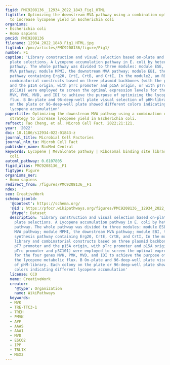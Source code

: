 ```yaml
---
figid: PMC9208136__12934_2022_1843_Fig1_HTML
figtitle: Optimizing the downstream MVA pathway using a combination optimization strategy
  to increase lycopene yield in Escherichia coli
organisms:
- Escherichia coli
- Homo sapiens
pmcid: PMC9208136
filename: 12934_2022_1843_Fig1_HTML.jpg
figlink: /pmc/articles/PMC9208136/figure/Fig1/
number: F1
caption: 'Library construction and visual selection based on-plate and 96 deep-well
  plate selections. A Lycopene accumulation pathway in E. coli by heterogenous MVA
  pathway. The whole pathway was divided to three modules: module ESE, the upstream
  MVA pathway; module MPMI, the downstream MVA pathway; module EBI, the lycopene synthesis
  pathway containing Erg20, CrtE, CrtB, and CrtI, In the module2, an RBS library and
  combinatorial constructs based on three plasmid backbones (with the pT7 promoter
  and the p15A origin, with pTrc promoter and p15A origin, or with pTrc promoter and
  pSC101) were employed to screen the optimal expression levels for the four genes
  MVK, PMK, MVD, and IDI to achieve the purpose of optimizing the lycopene metabolic
  flux. B On-plate and 96-deep-well plate visual selection of pHM-library. Each colony
  on the plate or 96-deep-well plate showed different colors indicating different
  lycopene accumulation'
papertitle: Optimizing the downstream MVA pathway using a combination optimization
  strategy to increase lycopene yield in Escherichia coli.
reftext: Tao Cheng, et al. Microb Cell Fact. 2022;21:121.
year: '2022'
doi: 10.1186/s12934-022-01843-z
journal_title: Microbial Cell Factories
journal_nlm_ta: Microb Cell Fact
publisher_name: BioMed Central
keywords: Lycopene | Mevalonate pathway | Ribosomal binding site library | Escherichia
  coli
automl_pathway: 0.6107805
figid_alias: PMC9208136__F1
figtype: Figure
organisms_ner:
- Homo sapiens
redirect_from: /figures/PMC9208136__F1
ndex: ''
seo: CreativeWork
schema-jsonld:
  '@context': https://schema.org/
  '@id': https://pfocr.wikipathways.org/figures/PMC9208136__12934_2022_1843_Fig1_HTML.html
  '@type': Dataset
  description: 'Library construction and visual selection based on-plate and 96 deep-well
    plate selections. A Lycopene accumulation pathway in E. coli by heterogenous MVA
    pathway. The whole pathway was divided to three modules: module ESE, the upstream
    MVA pathway; module MPMI, the downstream MVA pathway; module EBI, the lycopene
    synthesis pathway containing Erg20, CrtE, CrtB, and CrtI, In the module2, an RBS
    library and combinatorial constructs based on three plasmid backbones (with the
    pT7 promoter and the p15A origin, with pTrc promoter and p15A origin, or with
    pTrc promoter and pSC101) were employed to screen the optimal expression levels
    for the four genes MVK, PMK, MVD, and IDI to achieve the purpose of optimizing
    the lycopene metabolic flux. B On-plate and 96-deep-well plate visual selection
    of pHM-library. Each colony on the plate or 96-deep-well plate showed different
    colors indicating different lycopene accumulation'
  license: CC0
  name: CreativeWork
  creator:
    '@type': Organization
    name: WikiPathways
  keywords:
  - MVK
  - TRE-TTC3-1
  - TREH
  - PMVK
  - APP
  - AAAS
  - AAA1
  - MVD
  - ESCO2
  - IPP
  - TBL1X
  - MSX2
---
```

